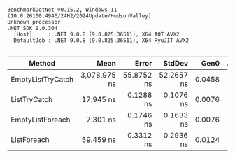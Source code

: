 ```

BenchmarkDotNet v0.15.2, Windows 11 (10.0.26100.4946/24H2/2024Update/HudsonValley)
Unknown processor
.NET SDK 9.0.304
  [Host]     : .NET 9.0.8 (9.0.825.36511), X64 AOT AVX2
  DefaultJob : .NET 9.0.8 (9.0.825.36511), X64 RyuJIT AVX2


```
| Method            | Mean         | Error      | StdDev     | Gen0   | Allocated |
|------------------ |-------------:|-----------:|-----------:|-------:|----------:|
| EmptyListTryCatch | 3,078.975 ns | 55.8752 ns | 52.2657 ns | 0.0458 |     384 B |
| ListTryCatch      |    17.945 ns |  0.1288 ns |  0.1076 ns | 0.0076 |      64 B |
| EmptyListForeach  |     7.301 ns |  0.1746 ns |  0.1633 ns | 0.0076 |      64 B |
| ListForeach       |    59.459 ns |  0.3312 ns |  0.2936 ns | 0.0124 |     104 B |
